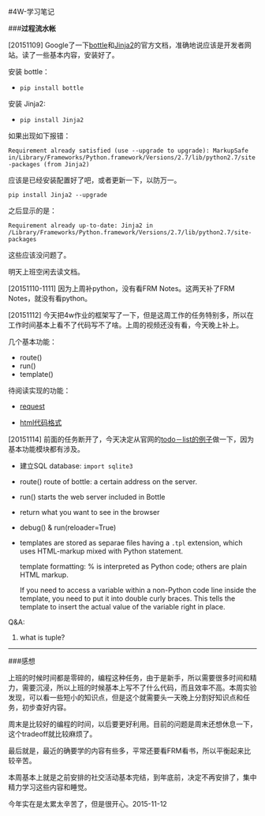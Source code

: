 #4W-学习笔记

###**过程流水帐**

[20151109] Google了一下[bottle](http://bottlepy.org/docs/dev/index.html)和[Jinja2](http://jinja.pocoo.org/docs/dev/)的官方文档，准确地说应该是开发者网站。读了一些基本内容，安装好了。

安装 bottle：

* ```pip install bottle```

安装 Jinja2:

* ```pip install Jinja2```

如果出现如下报错：

```Requirement already satisfied (use --upgrade to upgrade): MarkupSafe in/Library/Frameworks/Python.framework/Versions/2.7/lib/python2.7/site-packages (from Jinja2)```

应该是已经安装配置好了吧，或者更新一下，以防万一。

```pip install Jinja2 --upgrade```

之后显示的是：

```Requirement already up-to-date: Jinja2 in /Library/Frameworks/Python.framework/Versions/2.7/lib/python2.7/site-packages```

这些应该没问题了。

明天上班空闲去读文档。

[20151110-1111] 因为上周补python，没有看FRM Notes。这两天补了FRM Notes，就没有看python。

[20151112] 今天把4w作业的框架写了一下，但是这周工作的任务特别多，所以在工作时间基本上看不了代码写不了啥。上周的视频还没有看，今天晚上补上。

几个基本功能：

* route()
* run()
* template()

待阅读实现的功能：

* [request](http://docs.python-requests.org/en/latest/user/quickstart/)

* [html代码格式](http://docs.python-guide.org/en/latest/scenarios/scrape/)


[20151114] 前面的任务断开了，今天决定从官网的[todo－list的例子](http://bottlepy.org/docs/dev/tutorial_app.html)做一下，因为基本功能模块都有涉及。

* 建立SQL database: ```import sqlite3```

* route() route of bottle: a certain address on the server. 

* run() starts the web server included in Bottle

* return what you want to see in the browser

* debug() & run(reloader=True)

* templates are stored as separae files having a ```.tpl``` extension, which uses HTML-markup mixed with Python statement. 

	template formatting: % is interpreted as Python code; others are plain HTML markup.

	If you need to access a variable within a non-Python code line inside the template, you need to put it into double curly braces. This tells the template to insert the actual value of the variable right in place.



Q&A: 

1. what is tuple? 

---

###感想 

上班的时候时间都是零碎的，编程这种任务，由于是新手，所以需要很多时间和精力，需要沉浸，所以上班的时候基本上写不了什么代码，而且效率不高。本周实验发现，可以看一些短小的知识点，但是这个就需要头一天晚上分割好知识点和任务，初步查好内容。

周末是比较好的编程的时间，以后要更好利用。目前的问题是周末还想休息一下，这个tradeoff就比较麻烦了。

最后就是，最近的确要学的内容有些多，平常还要看FRM看书，所以平衡起来比较辛苦。

本周基本上就是之前安排的社交活动基本完结，到年底前，决定不再安排了，集中精力学习这些内容和睡觉。

今年实在是太累太辛苦了，但是很开心。2015-11-12
